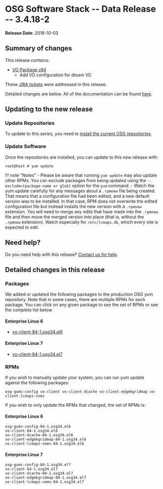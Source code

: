 OSG Software Stack -- Data Release -- 3.4.18-2
==============================================

**Release Date**: 2018-10-03

Summary of changes
------------------

This release contains:

-   [VO Package v84](https://github.com/opensciencegrid/osg-vo-config/releases/tag/release-84)
    -   Add VO configuration for dteam VO

These [JIRA tickets](https://jira.opensciencegrid.org/issues/?jql=project%20%3D%20SOFTWARE%20AND%20fixVersion%20%3D%203.4.18-2%20ORDER%20BY%20priority%20DESC%2C%20key%20DESC) were addressed in this release.

Detailed changes are below. All of the documentation can be found [here](../../index.md).

Updating to the new release
---------------------------

### Update Repositories

To update to this series, you need to [install the current OSG repositories](../../common/yum.md#install-the-osg-repositories).

### Update Software

Once the repositories are installed, you can update to this new release with:

``` console
root@host # yum update
```

!!! note "Notes"
    -   Please be aware that running `yum update` may also update other RPMs. You can exclude packages from being updated using the `--exclude=[package-name or glob]` option for the `yum` command.
    -   Watch the yum update carefully for any messages about a `.rpmnew` file being created. That means that a configuration file had been edited, and a new default version was to be installed. In that case, RPM does not overwrite the edited configuration file but instead installs the new version with a `.rpmnew` extension. You will need to merge any edits that have made into the `.rpmnew` file and then move the merged version into place (that is, without the `.rpmnew` extension). Watch especially for `/etc/lcmaps.db`, which every site is expected to edit.

Need help?
----------

Do you need help with this release? [Contact us for help](../../common/help.md).

Detailed changes in this release
--------------------------------

### Packages

We added or updated the following packages to the production OSG yum repository. Note that in some cases, there are multiple RPMs for each package. You can click on any given package to see the set of RPMs or see the complete list below.

#### Enterprise Linux 6

-   [vo-client-84-1.osg34.el6](https://koji.chtc.wisc.edu/koji/search?match=glob&type=build&terms=vo-client-84-1.osg34.el6)

#### Enterprise Linux 7

-   [vo-client-84-1.osg34.el7](https://koji.chtc.wisc.edu/koji/search?match=glob&type=build&terms=vo-client-84-1.osg34.el7)

### RPMs

If you wish to manually update your system, you can run yum update against the following packages:

    osg-gums-config vo-client vo-client-dcache vo-client-edgmkgridmap vo-client-lcmaps-voms

If you wish to only update the RPMs that changed, the set of RPMs is:

#### Enterprise Linux 6

``` file
osg-gums-config-84-1.osg34.el6
vo-client-84-1.osg34.el6
vo-client-dcache-84-1.osg34.el6
vo-client-edgmkgridmap-84-1.osg34.el6
vo-client-lcmaps-voms-84-1.osg34.el6
```

#### Enterprise Linux 7

``` file
osg-gums-config-84-1.osg34.el7
vo-client-84-1.osg34.el7
vo-client-dcache-84-1.osg34.el7
vo-client-edgmkgridmap-84-1.osg34.el7
vo-client-lcmaps-voms-84-1.osg34.el7
```
